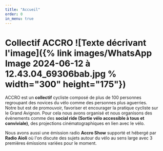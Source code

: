 ```yaml
---
title: "Accueil"
order: 0
in_menu: true
---
```

# Collectif ACCRO  ![Texte décrivant l'image]({% link images/WhatsApp Image 2024-06-12 à 12.43.04_69306bab.jpg % width="300" height="175"})

ACCRO est un **collectif**  cycliste composé de plus de 100 personnes regroupant des novices du vélo comme des personnes plus aguerries. Notre but est de promouvoir, favoriser et encourager la pratique cycliste sur le Grand Avignon. Pour cela nous avons organisé et nous organisons des évènements comme des **social ride (Sortie vélo accessible à tous et conviviale)**, des projections cinématographiques en lien avec le vélo.

Nous avons aussi une émission radio **Accro Show** supporté et hébergé par **Radio Aioli** où l'on discute des sujets autour du vélo au sens large avec 3 premières émissions variées pour le moment. 